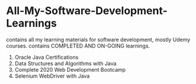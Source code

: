 # All-My-Software-Development-Learnings
contains all my learning materials for software development, mostly Udemy courses.
contains COMPLETED AND ON-GOING learnings.


1. Oracle Java Certifications
2. Data Structures and Algorithms with Java
3. Complete 2020 Web Development Bootcamp
4. Selenium WebDriver with Java 
